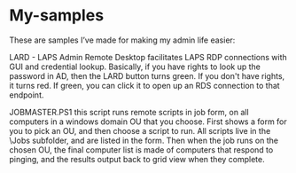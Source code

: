 # My-samples
These are samples I’ve made for making my admin life easier:

LARD - LAPS Admin Remote Desktop 
facilitates LAPS RDP connections with GUI and credential lookup. Basically, if you have rights to 
look up the password in AD, then the LARD button turns green. If you don't have rights, it turns 
red. If green, you can click it to open up an RDS connection to that endpoint.

JOBMASTER.PS1
this script runs remote scripts in job form, on all computers in a windows domain OU
that you choose. 
First shows a form for you to pick an OU, and then choose a script to run. All 
scripts live in the \Jobs subfolder, and are listed in the form. Then when the 
job runs on the chosen OU, the final computer list is made of computers that
respond to pinging, and the results output back to grid view when they complete.
